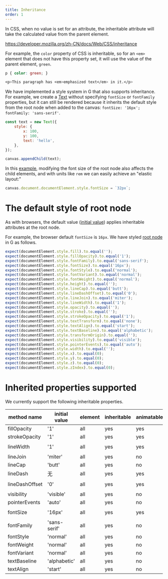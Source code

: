 ```yaml
---
title: Inheritance
order: 1
---
```


In CSS, when no value is set for an attribute, the inheritable attribute will take the calculated value from the parent element.

<https://developer.mozilla.org/zh-CN/docs/Web/CSS/inheritance>

For example, the `color` property of CSS is inheritable, so for an `<em>` element that does not have this property set, it will use the value of the parent element, `green`.

```css
p { color: green; }

<p>This paragraph has <em>emphasized text</em> in it.</p>
```

We have implemented a style system in G that also supports inheritance. For example, we create a [Text](/en/api/basic/text) without specifying `fontSize` or `fontFamily` properties, but it can still be rendered because it inherits the default style from the root node when added to the canvas: `fontSize: '16px'; fontFamily: 'sans-serif'`.

```js
const text = new Text({
    style: {
        x: 100,
        y: 100,
        text: 'hello',
    },
});

canvas.appendChild(text);
```

In this [example](/en/examples/style/basic/#inheritance), modifying the font size of the root node also affects the child elements, and with units like `rem` we can easily achieve an "elastic layout:"

```js
canvas.document.documentElement.style.fontSize = `32px`;
```

# The default style of root node

As with browsers, the default value ([initial value](https://developer.mozilla.org/en-US/docs/Web/CSS/initial_value)) applies inheritable attributes at the root node.

For example, the browser default `fontSize` is `16px`. We have styled [root node](/en/api/builtin-objects/document#documentelement) in G as follows.

```js
expect(documentElement.style.fill).to.equal('');
expect(documentElement.style.fillOpacity).to.equal('1');
expect(documentElement.style.fontFamily).to.equal('sans-serif');
expect(documentElement.style.fontSize).to.equal('16px');
expect(documentElement.style.fontStyle).to.equal('normal');
expect(documentElement.style.fontVariant).to.equal('normal');
expect(documentElement.style.fontWeight).to.equal('normal');
expect(documentElement.style.height).to.equal('');
expect(documentElement.style.lineCap).to.equal('butt');
expect(documentElement.style.lineDashOffset).to.equal('0');
expect(documentElement.style.lineJoin).to.equal('miter');
expect(documentElement.style.lineWidth).to.equal('1');
expect(documentElement.style.opacity).to.equal('');
expect(documentElement.style.stroke).to.equal('');
expect(documentElement.style.strokeOpacity).to.equal('1');
expect(documentElement.style.textTransform).to.equal('none');
expect(documentElement.style.textAlign).to.equal('start');
expect(documentElement.style.textBaseline).to.equal('alphabetic');
expect(documentElement.style.transformOrigin).to.equal('');
expect(documentElement.style.visibility).to.equal('visible');
expect(documentElement.style.pointerEvents).to.equal('auto');
expect(documentElement.style.width).to.equal('');
expect(documentElement.style.x).to.equal(0);
expect(documentElement.style.y).to.equal(0);
expect(documentElement.style.z).to.equal(0);
expect(documentElement.style.zIndex).to.equal(0);
```

# Inherited properties supported

We currently support the following inheritable properties.

| method name | initial value | element | inheritable | animatable | computed value |
| --- | --- | --- | --- | --- | --- |
| fillOpacity | '1' | all | yes | yes | `<number>` |
| strokeOpacity | '1' | all | yes | yes | `<number>` |
| lineWidth | '1' | all | yes | yes | `<length> <percentage>` |
| lineJoin | 'miter' | all | yes | no | `<keywords>` |
| lineCap | 'butt' | all | yes | no | `<keywords>` |
| lineDash | 无 | all | yes | yes | `<array>` |
| lineDashOffset | '0' | all | yes | yes | `<length> <percentage>` |
| visibility | 'visible' | all | yes | no | `<keywords>` |
| pointerEvents | 'auto' | all | yes | no | `<keywords>` |
| fontSize | '16px' | all | yes | yes | `<length> <percentage>` |
| fontFamily | 'sans-serif' | all | yes | no | `<keywords>` |
| fontStyle | 'normal' | all | yes | no | `<keywords>` |
| fontWeight | 'normal' | all | yes | no | `<keywords>` |
| fontVariant | 'normal' | all | yes | no | `<keywords>` |
| textBaseline | 'alphabetic' | all | yes | no | `<keywords>` |
| textAlign | 'start' | all | yes | no | `<keywords>` |
